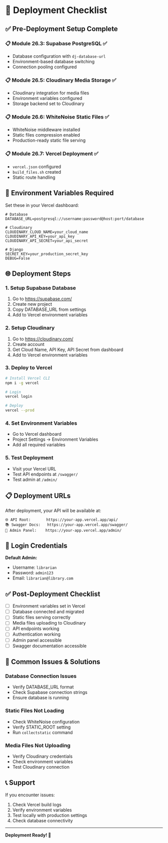 # 🚀 Deployment Checklist

## ✅ Pre-Deployment Setup Complete

### 📋 Module 26.3: Supabase PostgreSQL ✅
- Database configuration with `dj-database-url`
- Environment-based database switching
- Connection pooling configured

### 📋 Module 26.5: Cloudinary Media Storage ✅
- Cloudinary integration for media files
- Environment variables configured
- Storage backend set to Cloudinary

### 📋 Module 26.6: WhiteNoise Static Files ✅
- WhiteNoise middleware installed
- Static files compression enabled
- Production-ready static file serving

### 📋 Module 26.7: Vercel Deployment ✅
- `vercel.json` configured
- `build_files.sh` created
- Static route handling

## 🔧 Environment Variables Required

Set these in your Vercel dashboard:

```env
# Database
DATABASE_URL=postgresql://username:password@host:port/database

# Cloudinary
CLOUDINARY_CLOUD_NAME=your_cloud_name
CLOUDINARY_API_KEY=your_api_key
CLOUDINARY_API_SECRET=your_api_secret

# Django
SECRET_KEY=your_production_secret_key
DEBUG=False
```

## 🌐 Deployment Steps

### 1. Setup Supabase Database
1. Go to https://supabase.com/
2. Create new project
3. Copy DATABASE_URL from settings
4. Add to Vercel environment variables

### 2. Setup Cloudinary
1. Go to https://cloudinary.com/
2. Create account
3. Get Cloud Name, API Key, API Secret from dashboard
4. Add to Vercel environment variables

### 3. Deploy to Vercel
```bash
# Install Vercel CLI
npm i -g vercel

# Login
vercel login

# Deploy
vercel --prod
```

### 4. Set Environment Variables
- Go to Vercel dashboard
- Project Settings → Environment Variables
- Add all required variables

### 5. Test Deployment
- Visit your Vercel URL
- Test API endpoints at `/swagger/`
- Test admin at `/admin/`

## 📋 Deployment URLs

After deployment, your API will be available at:

```
🌐 API Root:       https://your-app.vercel.app/api/
📚 Swagger Docs:   https://your-app.vercel.app/swagger/
🔧 Admin Panel:    https://your-app.vercel.app/admin/
```

## 🔐 Login Credentials

**Default Admin:**
- Username: `librarian`
- Password: `admin123`
- Email: `librarian@library.com`

## ✅ Post-Deployment Checklist

- [ ] Environment variables set in Vercel
- [ ] Database connected and migrated
- [ ] Static files serving correctly
- [ ] Media files uploading to Cloudinary
- [ ] API endpoints working
- [ ] Authentication working
- [ ] Admin panel accessible
- [ ] Swagger documentation accessible

## 🐛 Common Issues & Solutions

### Database Connection Issues
- Verify DATABASE_URL format
- Check Supabase connection strings
- Ensure database is running

### Static Files Not Loading
- Check WhiteNoise configuration
- Verify STATIC_ROOT setting
- Run `collectstatic` command

### Media Files Not Uploading
- Verify Cloudinary credentials
- Check environment variables
- Test Cloudinary connection

## 📞 Support

If you encounter issues:
1. Check Vercel build logs
2. Verify environment variables
3. Test locally with production settings
4. Check database connectivity

---

**Deployment Ready! 🎯**
